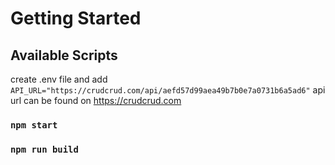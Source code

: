 # Getting Started

## Available Scripts

create .env file and add `API_URL="https://crudcrud.com/api/aefd57d99aea49b7b0e7a0731b6a5ad6"`
api url can be found on https://crudcrud.com


### `npm start`

### `npm run build`
